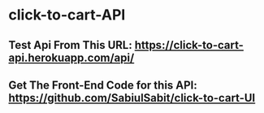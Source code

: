 # click-to-cart-API

 ## Test Api From This URL: https://click-to-cart-api.herokuapp.com/api/
  
 ## Get The Front-End Code for this API: https://github.com/SabiulSabit/click-to-cart-UI  
